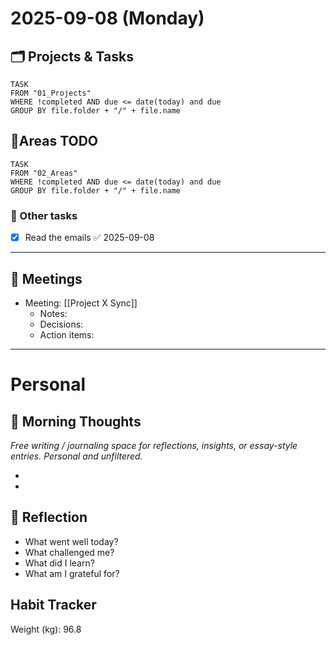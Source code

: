 # 2025-09-08 (Monday)

## 🗂 Projects & Tasks

``` dataview
TASK
FROM "01_Projects"
WHERE !completed AND due <= date(today) and due
GROUP BY file.folder + "/" + file.name
```

## 📝Areas TODO

``` dataview
TASK
FROM "02_Areas"
WHERE !completed AND due <= date(today) and due
GROUP BY file.folder + "/" + file.name
```


### 📝 Other tasks

- [x] Read the emails ✅ 2025-09-08


---

## 🤝 Meetings
- Meeting: [[Project X Sync]]  
  - Notes:  
  - Decisions:  
  - Action items:  
---
# Personal
## 🌅 Morning Thoughts
_Free writing / journaling space for reflections, insights, or essay-style entries. Personal and unfiltered._

- 
- 


## 🌙 Reflection
- What went well today?  
- What challenged me?  
- What did I learn?  
- What am I grateful for?  
  
## Habit Tracker
Weight (kg): 96.8
